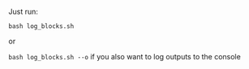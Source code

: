 Just run:

`bash log_blocks.sh`

or 

`bash log_blocks.sh --o` if you also want to log outputs to the console